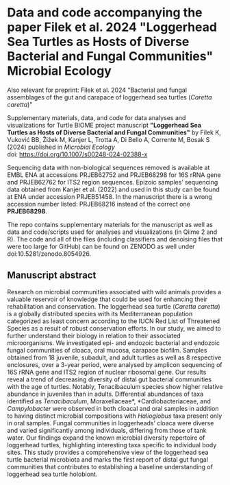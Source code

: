 # Data and code accompanying the paper Filek et al. 2024 "Loggerhead Sea Turtles as Hosts of Diverse Bacterial and Fungal Communities" Microbial Ecology

Also relevant for preprint: Filek et al. 2024 "Bacterial and fungal assemblages of the gut and carapace of loggerhead sea turtles (*Caretta caretta*)"   

Supplementary materials, data, and code for data analyses and visualizations for Turtle BIOME project manuscript **"Loggerhead Sea Turtles as Hosts of Diverse Bacterial and Fungal Communities"** by Filek K, Vuković BB, Žižek M, Kanjer L, Trotta A, Di Bello A, Corrente M, Bosak S (2024) published in *Microbial Ecology*  
doi: https://doi.org/10.1007/s00248-024-02388-x

Sequencing data with non-biological sequences removed is available at EMBL ENA at accessions PRJEB62752 and PRJEB68298 for 16S rRNA gene and PRJEB62762 for ITS2 region sequences. Epizoic samples’ sequencing data obtained from Kanjer et al. (2022) and used in this study can be found at ENA under accession PRJEB51458. In the manuscript there is a wrong accession number listed: PRJEB68216 instead of the correct one **PRJEB68298**.

The repo contains supplementary materials for the manuscript as well as data and code/scripts used for analyses and visualizations (in Qiime 2 and R). The code and all of the files (including classifiers and denoising files that were too large for GitHub) can be found on ZENODO as well under doi:10.5281/zenodo.8054926.  
  
## Manuscript abstract
Research on microbial communities associated with wild animals provides a valuable reservoir of knowledge that could be used for enhancing their rehabilitation and conservation. The loggerhead sea turtle (*Caretta caretta*) is a globally distributed species with its Mediterranean population categorized as least concern according to the IUCN Red List of Threatened Species as a result of robust conservation efforts. In our study, we aimed to further understand their biology in relation to their associated microorganisms. We investigated epi- and endozoic bacterial and endozoic fungal communities of cloaca, oral mucosa, carapace biofilm. Samples obtained from 18 juvenile, subadult, and adult turtles as well as 8 respective enclosures, over a 3-year period, were analysed by amplicon sequencing of 16S rRNA gene and ITS2 region of nuclear ribosomal gene. Our results reveal a trend of decreasing diversity of distal gut bacterial communities with the age of turtles. Notably, Tenacibaculum species show higher relative abundance in juveniles than in adults. Differential abundances of taxa identified as *Tenacibaculum*, Moraxellaceae*, *Cardiobacteriaceae, and *Campylobacter* were observed in both cloacal and oral samples in addition to having distinct microbial compositions with *Halioglobus* taxa present only in oral samples. Fungal communities in loggerheads’ cloaca were diverse and varied significantly among individuals, differing from those of tank water. Our findings expand the known microbial diversity repertoire of loggerhead turtles, highlighting interesting taxa specific to individual body sites. This study provides a comprehensive view of the loggerhead sea turtle bacterial microbiota and marks the first report of distal gut fungal communities that contributes to establishing a baseline understanding of loggerhead sea turtle holobiont.
